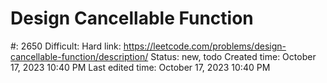 # Design Cancellable Function

#: 2650
Difficult: Hard
link: https://leetcode.com/problems/design-cancellable-function/description/
Status: new, todo
Created time: October 17, 2023 10:40 PM
Last edited time: October 17, 2023 10:40 PM